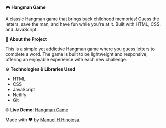 🎮 **Hangman Game**

A classic Hangman game that brings back childhood memories! Guess the letters, save the man, and have fun while you're at it. Built with HTML, CSS, and JavaScript.

📝 **About the Project**

This is a simple yet addictive Hangman game where you guess letters to complete a word. The game is built to be lightweight and responsive, offering an enjoyable experience with each new challenge.

⚙️ **Technologies & Libraries Used**

- HTML
- CSS
- JavaScript
- Netlify
- Git


🌐 **Live Demo**: [Hangman Game](https://hangmanmhh.netlify.app)

Made with ❤️ by [Manuel H Hinojosa](https://manuelhinojosa.netlify.app).
